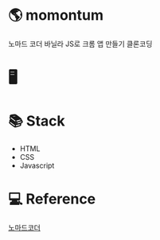 # 🌎 momontum

노마드 코더 바닐라 JS로 크롬 앱 만들기 클론코딩

# 🖥 

# 📚 Stack
- HTML
- CSS
- Javascript

# 💻 Reference
[노마드코더](https://nomadcoders.co/javascript-for-beginners/lobby)


